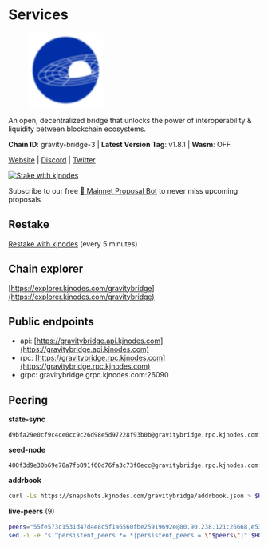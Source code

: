 # Services

<figure><img src="https://raw.githubusercontent.com/kj89/cosmos-images/main/logos/gravitybridge.png" width="150" alt=""><figcaption></figcaption></figure>

An open, decentralized bridge that unlocks the power of  interoperability & liquidity between blockchain ecosystems.

**Chain ID**: gravity-bridge-3 | **Latest Version Tag**: v1.8.1 | **Wasm**: OFF

[Website](https://www.gravitybridge.net) | [Discord](https://discord.gg/ARV8dTSjAk) | [Twitter](https://twitter.com/gravity_bridge)

[![Stake with kjnodes](https://i.ibb.co/cr44Q8j/button-stake-with-kjnodes.png)](https://restake.app/gravitybridge/gravityvaloper1nw3uavthnjwsgrrjzav2wdg9m0pw7k4fc7hvlz)

Subscribe to our free [🤖 Mainnet Proposal Bot](https://t.me/kjnodes_proposal_bot) to never miss upcoming proposals

## Restake

[Restake with kjnodes](https://restake.app/gravitybridge/gravityvaloper1nw3uavthnjwsgrrjzav2wdg9m0pw7k4fc7hvlz) (every 5 minutes)
## Chain explorer
[https://explorer.kjnodes.com/gravitybridge](https://explorer.kjnodes.com/gravitybridge)

## Public endpoints

* api: [https://gravitybridge.api.kjnodes.com](https://gravitybridge.api.kjnodes.com)
* rpc: [https://gravitybridge.rpc.kjnodes.com](https://gravitybridge.rpc.kjnodes.com)
* grpc: gravitybridge.grpc.kjnodes.com:26090

## Peering

**state-sync**

```text
d9bfa29e0cf9c4ce0cc9c26d98e5d97228f93b0b@gravitybridge.rpc.kjnodes.com:26656
```

**seed-node**

```text
400f3d9e30b69e78a7fb891f60d76fa3c73f0ecc@gravitybridge.rpc.kjnodes.com:26659
```

**addrbook**
```bash
curl -Ls https://snapshots.kjnodes.com/gravitybridge/addrbook.json > $HOME/.gravity/config/addrbook.json
```

**live-peers** (9)
```bash
peers="55fe573c1531d47d4e8c5f1a6560fbe25919692e@80.90.238.121:26668,e5362a93c6e7f686d72c8d6d98be2c7bceeb5cc3@49.12.23.149:27010,774406f9e2c9c65e084effc8d823c470b82de6d0@146.19.24.186:26656,cdb12d97706e295640e067c9424e8f24e01c131b@45.32.216.243:26656,07e2da0edb0facd81dab948a128330cc1250b24c@193.70.47.90:14256,67465fbef972f60c33c0051a3a31fdbde0937387@65.108.71.119:46656,b19d431eeaf02ffb3d0a633ae936894c4c0353c7@173.249.41.78:26656,162e8994c0738fb5895e77b888718ea51d4c40d3@167.86.106.22:26656,ddf8f9ff250f760228c667d256d16ed4f1880c27@65.109.43.75:27010"
sed -i -e "s|^persistent_peers *=.*|persistent_peers = \"$peers\"|" $HOME/.gravity/config/config.toml
```
